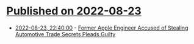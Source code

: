 # [Published on 2022-08-23](index.md)

* [2022-08-23, 22:40:00](https://apple.slashdot.org/story/22/08/23/2015211/former-apple-engineer-accused-of-stealing-automotive-trade-secrets-pleads-guilty?utm_source=rss1.0mainlinkanon&utm_medium=feed) - [Former Apple Engineer Accused of Stealing Automotive Trade Secrets Pleads Guilty](https://apple.slashdot.org/story/22/08/23/2015211/former-apple-engineer-accused-of-stealing-automotive-trade-secrets-pleads-guilty?utm_source=rss1.0mainlinkanon&utm_medium=feed)
